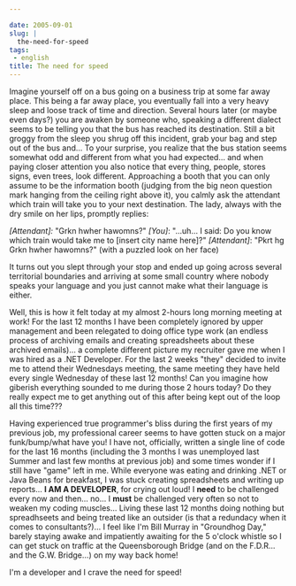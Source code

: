 ```yaml
---

date: 2005-09-01
slug: |
  the-need-for-speed
tags:
 - english
title: The need for speed
---
```


Imagine yourself off on a bus going on a business trip at some far away
place. This being a far away place, you eventually fall into a very
heavy sleep and loose track of time and direction. Several hours later
(or maybe even days?) you are awaken by someone who, speaking a
different dialect seems to be telling you that the bus has reached its
destination. Still a bit groggy from the sleep you shrug off this
incident, grab your bag and step out of the bus and... To your surprise,
you realize that the bus station seems somewhat odd and different from
what you had expected... and when paying closer attention you also
notice that every thing, people, stores signs, even trees, look
different. Approaching a booth that you can only assume to be the
information booth (judging from the big neon question mark hanging from
the ceiling right above it), you calmly ask the attendant which train
will take you to your next destination. The lady, always with the dry
smile on her lips, promptly replies:

*\[Attendant\]:* "Grkn hwher hawomns?" *\[You\]*: "...uh... I said: Do
you know which train would take me to \[insert city name here\]?"
*\[Attendant\]*: "Pkrt hg Grkn hwher hawomns?" (with a puzzled look on
her face)

It turns out you slept through your stop and ended up going across
several territorial boundaries and arriving at some small country where
nobody speaks your language and you just cannot make what their language
is either.

Well, this is how it felt today at my almost 2-hours long morning
meeting at work! For the last 12 months I have been completely ignored
by upper management and been relegated to doing office type work (an
endless process of archiving emails and creating spreadsheets about
these archived emails)... a complete different picture my recruiter gave
me when I was hired as a .NET Developer. For the last 2 weeks "they"
decided to invite me to attend their Wednesdays meeting, the same
meeting they have held every single Wednesday of these last 12 months!
Can you imagine how giberish everything sounded to me during those 2
hours today? Do they really expect me to get anything out of this after
being kept out of the loop all this time???

Having experienced true programmer's bliss during the first years of my
previous job, my professional career seems to have gotten stuck on a
major funk/bump/what have you! I have not, officially, written a single
line of code for the last 16 months (including the 3 months I was
unemployed last Summer and last few months at previous job) and some
times wonder if I still have "game" left in me. While everyone was
eating and drinking .NET or Java Beans for breakfast, I was stuck
creating spreadsheets and writing up reports... **I AM A DEVELOPER**,
for crying out loud! I **need** to be challenged every now and then...
no... I **must** be challenged very often so not to weaken my coding
muscles... Living these last 12 months doing nothing but spreadhseets
and being treated like an outsider (is that a redundacy when it comes to
consultants?)... I feel like I'm Bill Murray in "Groundhog Day," barely
staying awake and impatiently awaiting for the 5 o'clock whistle so I
can get stuck on traffic at the Queensborough Bridge (and on the
F.D.R... and the G.W. Bridge...) on my way back home!

I'm a developer and I crave the need for speed!
